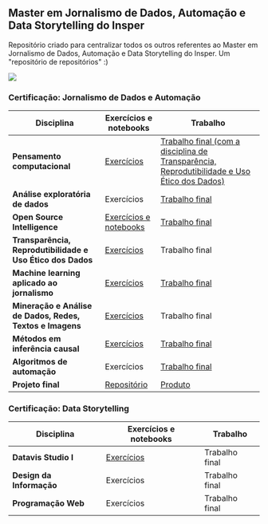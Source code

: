 ## Master em Jornalismo de Dados, Automação e Data Storytelling do Insper
Repositório criado para centralizar todos os outros referentes ao Master em Jornalismo de Dados, Automação e Data Storytelling do Insper. Um "repositório de repositórios" :)

<img align="center" src="https://pglaw.com.br/wp-content/uploads/2018/12/insper-cover.png">

### Certificação: Jornalismo de Dados e Automação
| Disciplina  |  Exercícios e notebooks  |  Trabalho  |
| ------------------- | ------------------- | ------------------- |
|  **Pensamento computacional** |  [Exercícios](https://github.com/biamuniz/mjda_insper/tree/main/pensamento_computacional) |  [Trabalho final (com a disciplina de Transparência, Reprodutibilidade e Uso Ético dos Dados)](https://github.com/biamuniz/trabalhofinal_pensamentocomputacional) |
|  **Análise exploratória de dados** |  Exercícios |  [Trabalho final](https://github.com/biamuniz/analise-microdados-olimpiadas) |
|  **Open Source Intelligence** |  [Exercícios e notebooks](https://github.com/biamuniz/mjda_insper/tree/main/osint) |  [Trabalho final](https://github.com/biamuniz/trabalhofinal_osint) |
|  **Transparência, Reprodutibilidade e Uso Ético dos Dados** |  [Exercícios](https://github.com/biamuniz/mjda_insper_transparencia) |  Trabalho final |
|  **Machine learning aplicado ao jornalismo** |  [Exercícios](https://github.com/biamuniz/mjda_insper/tree/main/machine_learning) |  [Trabalho final](https://github.com/biamuniz/cluster-deputados) |
|  **Mineração e Análise de Dados, Redes, Textos e Imagens** |  [Exercícios](https://github.com/biamuniz/mjda_insper/tree/main/mineracao) |  Trabalho final |
|  **Métodos em inferência causal** |  [Exercícios](https://github.com/biamuniz/mjda_insper/tree/main/inferencia_causal) |  [Trabalho final](https://github.com/biamuniz/doacoes-cidades-barragens) |
|  **Algoritmos de automação** |  Exercícios |  [Trabalho final](https://github.com/biamuniz/nftnews) |
|  **Projeto final** |  [Repositório](https://github.com/biamuniz/fiscalizando-o-ibama) |  [Produto](https://fiscalizandoibama.herokuapp.com/) |


### Certificação: Data Storytelling

| Disciplina  |   Exercícios e notebooks  |  Trabalho  |
| ------------------- | ------------------- | ------------------- |
|  **Datavis Studio I** |  [Exercícios](https://github.com/biamuniz/mjda_insper/tree/main/datavis-1) |  Trabalho final |
|  **Design da Informação** |  Exercícios |  Trabalho final |
|  **Programação Web** |  Exercícios |  Trabalho final |
